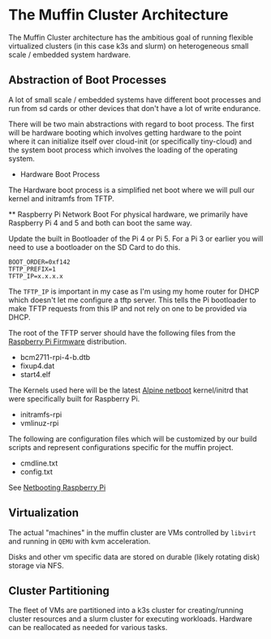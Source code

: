 # The Muffin Cluster Architecture

The Muffin Cluster architecture has the ambitious goal of running flexible virtualized clusters (in this case k3s and slurm) on heterogeneous small scale / embedded system hardware. 


## Abstraction of Boot Processes

A lot of small scale / embedded systems have different boot processes and run from sd cards or other devices that don't have a lot of write endurance. 

There will be two main abstractions with regard to boot process.  The first will be hardware booting which involves getting hardware to the point where it can initialize itself over cloud-init (or specifically tiny-cloud) and the system boot process which involves the loading of the operating system.

* Hardware Boot Process

The Hardware boot process is a simplified net boot where we will pull our kernel and initramfs from TFTP. 

** Raspberry Pi Network Boot
For physical hardware, we primarily have Raspberry Pi 4 and 5 and both can boot the same way.  

Update the built in Bootloader of the Pi 4 or Pi 5.  For a Pi 3 or earlier you will need to use a bootloader on the SD Card to do this. 

```
BOOT_ORDER=0xf142
TFTP_PREFIX=1
TFTP_IP=x.x.x.x
```

The `TFTP_IP` is important in my case as I'm using my home router for DHCP which doesn't let me configure a tftp server.  This tells the Pi bootloader to make TFTP requests from this IP and not rely on one to be provided via DHCP.

The root of the TFTP server should have the following files from the [Raspberry Pi Firmware](https://github.com/raspberrypi/firmware/tree/master/boot) distribution.
* bcm2711-rpi-4-b.dtb 
* fixup4.dat 
* start4.elf

The Kernels used here will be the latest [Alpine netboot](https://dl-cdn.alpinelinux.org/latest-stable/releases/aarch64/netboot/) kernel/initrd that were specifically built for Raspberry Pi.
* initramfs-rpi
* vmlinuz-rpi

The following are configuration files which will be customized by our build scripts and represent configurations specific for the muffin project.
* cmdline.txt
* config.txt

See [Netbooting Raspberry Pi](https://wiki.alpinelinux.org/wiki/Netbooting_Raspberry_Pi)

## Virtualization 

The actual "machines" in the muffin cluster are VMs controlled by `libvirt` and running in `QEMU` with kvm acceleration. 

Disks and other vm specific data are stored on durable (likely rotating disk) storage via NFS. 

## Cluster Partitioning

The fleet of VMs are partitioned into a k3s cluster for creating/running cluster resources and a slurm cluster for executing workloads.  Hardware can be reallocated as needed for various tasks. 



